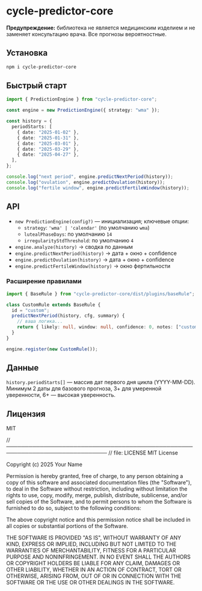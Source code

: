 # cycle-predictor-core

**Предупреждение:** библиотека не является медицинским изделием и не заменяет консультацию врача. Все прогнозы вероятностные.

## Установка

```bash
npm i cycle-predictor-core
```

## Быстрый старт

```ts
import { PredictionEngine } from "cycle-predictor-core";

const engine = new PredictionEngine({ strategy: "wma" });

const history = {
  periodStarts: [
    { date: "2025-01-02" },
    { date: "2025-01-31" },
    { date: "2025-03-01" },
    { date: "2025-03-29" },
    { date: "2025-04-27" },
  ],
};

console.log("next period", engine.predictNextPeriod(history));
console.log("ovulation", engine.predictOvulation(history));
console.log("fertile window", engine.predictFertileWindow(history));
```

## API

- `new PredictionEngine(config?)` — инициализация; ключевые опции:
  - `strategy`: `'wma' | 'calendar'` (по умолчанию `wma`)
  - `lutealPhaseDays`: по умолчанию `14`
  - `irregularityStdThreshold`: по умолчанию `4`
- `engine.analyze(history)` → сводка по данным
- `engine.predictNextPeriod(history)` → дата + окно + confidence
- `engine.predictOvulation(history)` → дата + окно + confidence
- `engine.predictFertileWindow(history)` → окно фертильности

### Расширение правилами

```ts
import { BaseRule } from "cycle-predictor-core/dist/plugins/baseRule";

class CustomRule extends BaseRule {
  id = "custom";
  predictNextPeriod(history, cfg, summary) {
    // ваша логика...
    return { likely: null, window: null, confidence: 0, notes: ["custom"] };
  }
}

engine.register(new CustomRule());
```

## Данные

`history.periodStarts[]` — массив дат первого дня цикла (YYYY-MM-DD). Минимум 2 даты для базового прогноза, 3+ для умеренной уверенности, 6+ — высокая уверенность.

## Лицензия

MIT

// ─────────────────────────────────────────────────────────────────────────────
// file: LICENSE
MIT License

Copyright (c) 2025 Your Name

Permission is hereby granted, free of charge, to any person obtaining a copy
of this software and associated documentation files (the "Software"), to deal
in the Software without restriction, including without limitation the rights
to use, copy, modify, merge, publish, distribute, sublicense, and/or sell
copies of the Software, and to permit persons to whom the Software is
furnished to do so, subject to the following conditions:

The above copyright notice and this permission notice shall be included in all
copies or substantial portions of the Software.

THE SOFTWARE IS PROVIDED "AS IS", WITHOUT WARRANTY OF ANY KIND, EXPRESS OR
IMPLIED, INCLUDING BUT NOT LIMITED TO THE WARRANTIES OF MERCHANTABILITY,
FITNESS FOR A PARTICULAR PURPOSE AND NONINFRINGEMENT. IN NO EVENT SHALL THE
AUTHORS OR COPYRIGHT HOLDERS BE LIABLE FOR ANY CLAIM, DAMAGES OR OTHER
LIABILITY, WHETHER IN AN ACTION OF CONTRACT, TORT OR OTHERWISE, ARISING FROM,
OUT OF OR IN CONNECTION WITH THE SOFTWARE OR THE USE OR OTHER DEALINGS IN THE
SOFTWARE.
